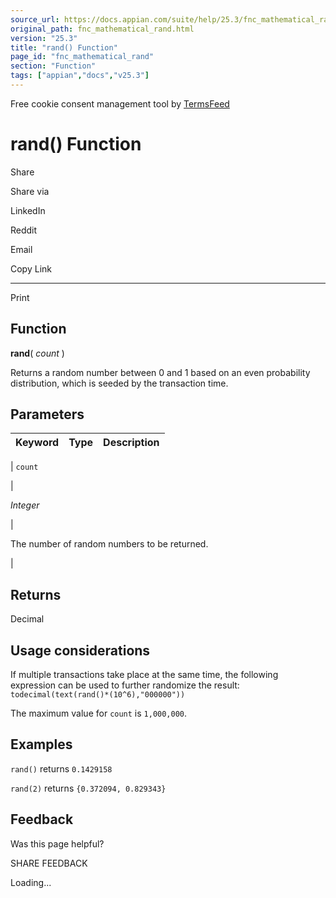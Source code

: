 ```yaml
---
source_url: https://docs.appian.com/suite/help/25.3/fnc_mathematical_rand.html
original_path: fnc_mathematical_rand.html
version: "25.3"
title: "rand() Function"
page_id: "fnc_mathematical_rand"
section: "Function"
tags: ["appian","docs","v25.3"]
---
```



Free cookie consent management tool by [TermsFeed](https://www.termsfeed.com/)

# rand() Function

Share

Share via

LinkedIn

Reddit

Email

Copy Link

* * *

Print

## Function

**rand**( _count_ )

Returns a random number between 0 and 1 based on an even probability distribution, which is seeded by the transaction time.

## Parameters

| Keyword | Type | Description |
| --- | --- | --- |
|
`count`

 |

_Integer_

 |

The number of random numbers to be returned.

 |

## Returns

Decimal

## Usage considerations

If multiple transactions take place at the same time, the following expression can be used to further randomize the result: `todecimal(text(rand()*(10^6),"000000"))`

The maximum value for `count` is `1,000,000`.

## Examples

`rand()` returns `0.1429158`

`rand(2)` returns `{0.372094, 0.829343}`

## Feedback

Was this page helpful?

SHARE FEEDBACK

Loading...